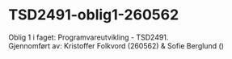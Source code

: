 # TSD2491-oblig1-260562
 Oblig 1 i faget: Programvareutvikling - TSD2491. <br />
 Gjennomført av: Kristoffer Folkvord (260562) & Sofie Berglund ()
